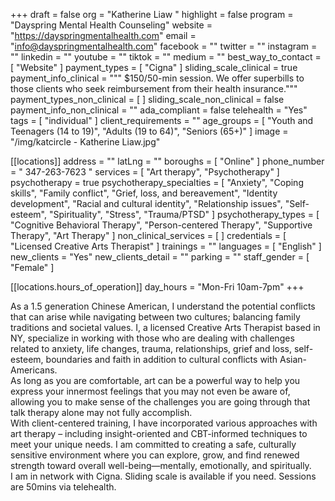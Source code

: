 +++
draft = false
org = "Katherine Liaw "
highlight = false
program = "Dayspring Mental Health Counseling"
website = "https://dayspringmentalhealth.com"
email = "info@dayspringmentalhealth.com"
facebook = ""
twitter = ""
instagram = ""
linkedin = ""
youtube = ""
tiktok = ""
medium = ""
best_way_to_contact = [ "Website" ]
payment_types = [ "Cigna" ]
sliding_scale_clinical = true
payment_info_clinical = """
$150/50-min session. 
We offer superbills to those clients who seek reimbursement from their health insurance."""
payment_types_non_clinical = [ ]
sliding_scale_non_clinical = false
payment_info_non_clinical = ""
ada_compliant = false
telehealth = "Yes"
tags = [ "individual" ]
client_requirements = ""
age_groups = [
  "Youth and Teenagers (14 to 19)",
  "Adults (19 to 64)",
  "Seniors (65+)"
]
image = "/img/katcircle - Katherine Liaw.jpg"

[[locations]]
address = ""
latLng = ""
boroughs = [ "Online" ]
phone_number = " 347-263-7623 "
services = [ "Art therapy", "Psychotherapy" ]
psychotherapy = true
psychotherapy_specialties = [
  "Anxiety",
  "Coping skills",
  "Family conflict",
  "Grief, loss, and bereavement",
  "Identity development",
  "Racial and cultural identity",
  "Relationship issues",
  "Self-esteem",
  "Spirituality",
  "Stress",
  "Trauma/PTSD"
]
psychotherapy_types = [
  "Cognitive Behavioral Therapy",
  "Person-centered Therapy",
  "Supportive Therapy",
  "Art Therapy"
]
non_clinical_services = [ ]
credentials = [ "Licensed Creative Arts Therapist" ]
trainings = ""
languages = [ "English" ]
new_clients = "Yes"
new_clients_detail = ""
parking = ""
staff_gender = [ "Female" ]

  [[locations.hours_of_operation]]
  day_hours = "Mon-Fri 10am-7pm"
+++

As a 1.5 generation Chinese American, I understand the potential conflicts that can arise while navigating between two cultures; balancing family traditions and societal values. I, a licensed Creative Arts Therapist based in NY, specialize in working with those who are dealing with challenges related to anxiety, life changes, trauma, relationships, grief and loss, self-esteem, boundaries and faith in addition to cultural conflicts with Asian-Americans. <br>
As long as you are comfortable, art can be a powerful way to help you express your innermost feelings that you may not even be aware of, allowing you to make sense of the challenges you are going through that talk therapy alone may not fully accomplish. <br>
With client-centered training, I have incorporated various approaches with art therapy – including insight-oriented and CBT-informed techniques to meet your unique needs. I am committed to creating a safe, culturally sensitive environment where you can explore, grow, and find renewed strength toward overall well-being—mentally, emotionally, and spiritually. <br>
I am in network with Cigna. Sliding scale is available if you need. Sessions are 50mins via telehealth.
